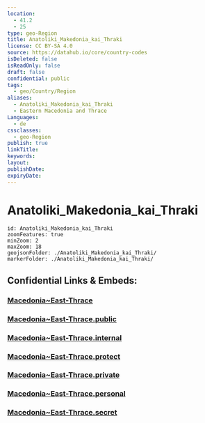 ```yaml
---
location:
  - 41.2
  - 25
type: geo-Region
title: Anatoliki_Makedonia_kai_Thraki
license: CC BY-SA 4.0
source: https://datahub.io/core/country-codes
isDeleted: false
isReadOnly: false
draft: false
confidential: public
tags:
  - geo/Country/Region
aliases:
  - Anatoliki_Makedonia_kai_Thraki
  - Eastern Macedonia and Thrace
Languages:
  - de
cssclasses:
  - geo-Region
publish: true
linkTitle:
keywords:
layout:
publishDate:
expiryDate:
---
```


# Anatoliki_Makedonia_kai_Thraki

```leaflet
id: Anatoliki_Makedonia_kai_Thraki
zoomFeatures: true 
minZoom: 2 
maxZoom: 18
geojsonFolder: ./Anatoliki_Makedonia_kai_Thraki/
markerFolder: ./Anatoliki_Makedonia_kai_Thraki/
```


## Confidential Links & Embeds: 

### [Macedonia~East-Thrace](/_Standards/Earth/Continent/Europe/Europe~South/Greece/Regions-Greek/Macedonia~East-Thrace.md) 

### [Macedonia~East-Thrace.public](/_public/Earth/Continent/Europe/Europe~South/Greece/Regions-Greek/Macedonia~East-Thrace.public.md) 

### [Macedonia~East-Thrace.internal](/_internal/Earth/Continent/Europe/Europe~South/Greece/Regions-Greek/Macedonia~East-Thrace.internal.md) 

### [Macedonia~East-Thrace.protect](/_protect/Earth/Continent/Europe/Europe~South/Greece/Regions-Greek/Macedonia~East-Thrace.protect.md) 

### [Macedonia~East-Thrace.private](/_private/Earth/Continent/Europe/Europe~South/Greece/Regions-Greek/Macedonia~East-Thrace.private.md) 

### [Macedonia~East-Thrace.personal](/_personal/Earth/Continent/Europe/Europe~South/Greece/Regions-Greek/Macedonia~East-Thrace.personal.md) 

### [Macedonia~East-Thrace.secret](/_secret/Earth/Continent/Europe/Europe~South/Greece/Regions-Greek/Macedonia~East-Thrace.secret.md)

